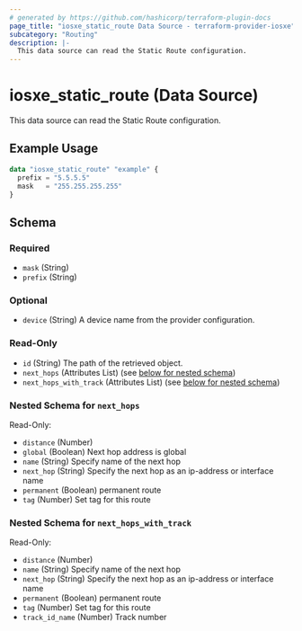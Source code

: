 ```yaml
---
# generated by https://github.com/hashicorp/terraform-plugin-docs
page_title: "iosxe_static_route Data Source - terraform-provider-iosxe"
subcategory: "Routing"
description: |-
  This data source can read the Static Route configuration.
---
```


# iosxe_static_route (Data Source)

This data source can read the Static Route configuration.

## Example Usage

```terraform
data "iosxe_static_route" "example" {
  prefix = "5.5.5.5"
  mask   = "255.255.255.255"
}
```

<!-- schema generated by tfplugindocs -->
## Schema

### Required

- `mask` (String)
- `prefix` (String)

### Optional

- `device` (String) A device name from the provider configuration.

### Read-Only

- `id` (String) The path of the retrieved object.
- `next_hops` (Attributes List) (see [below for nested schema](#nestedatt--next_hops))
- `next_hops_with_track` (Attributes List) (see [below for nested schema](#nestedatt--next_hops_with_track))

<a id="nestedatt--next_hops"></a>
### Nested Schema for `next_hops`

Read-Only:

- `distance` (Number)
- `global` (Boolean) Next hop address is global
- `name` (String) Specify name of the next hop
- `next_hop` (String) Specify the next hop as an ip-address or interface name
- `permanent` (Boolean) permanent route
- `tag` (Number) Set tag for this route


<a id="nestedatt--next_hops_with_track"></a>
### Nested Schema for `next_hops_with_track`

Read-Only:

- `distance` (Number)
- `name` (String) Specify name of the next hop
- `next_hop` (String) Specify the next hop as an ip-address or interface name
- `permanent` (Boolean) permanent route
- `tag` (Number) Set tag for this route
- `track_id_name` (Number) Track number
